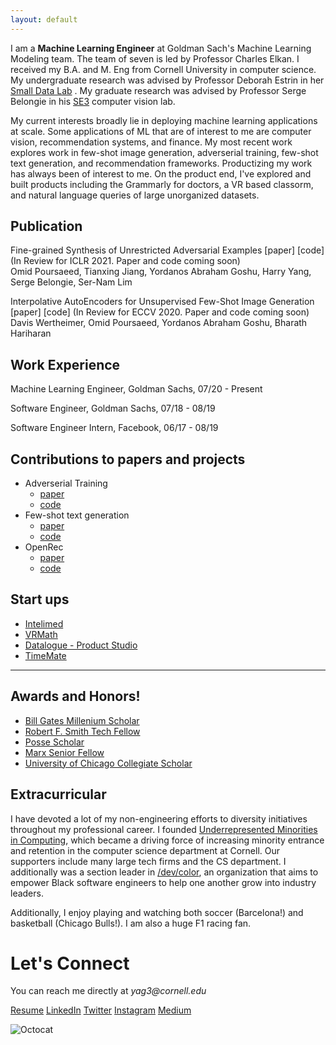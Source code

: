 ```yaml
---
layout: default
---
```


I am a **Machine Learning Engineer** at Goldman Sach's Machine Learning Modeling team. The team of seven is led by Professor Charles Elkan. I received my B.A. and M. Eng from Cornell University in computer science. My undergraduate research was advised by Professor Deborah Estrin in her [Small Data Lab](https://smalldata.io/) . My graduate research was advised by Professor Serge Belongie in his [SE3](https://vision.cornell.edu/se3/people/serge-belongie) computer vision lab. 

My current interests broadly lie in deploying machine learning applications at scale. Some applications of ML that are of interest to me are computer vision, recommendation systems, and finance. My most recent work explores work in few-shot image generation, adverserial training, few-shot text generation, and recommendation frameworks. Productizing my work has always been of interest to me. On the product end, I've explored and built products including the Grammarly for doctors, a VR based classorm, and natural language queries of large unorganized datasets. 

## Publication

Fine-grained Synthesis of Unrestricted Adversarial Examples
[paper] [code] (In Review for ICLR 2021. Paper and code coming soon)  
  Omid Poursaeed, Tianxing Jiang, Yordanos Abraham Goshu, Harry Yang, Serge Belongie, Ser-Nam Lim

Interpolative AutoEncoders for Unsupervised Few-Shot Image Generation 
[paper] [code] (In Review for ECCV 2020. Paper and code coming soon)  
  Davis Wertheimer, Omid Poursaeed, Yordanos Abraham Goshu, Bharath Hariharan

## Work Experience 

Machine Learning Engineer, Goldman Sachs, 07/20 - Present

Software Engineer, Goldman Sachs, 07/18 - 08/19

Software Engineer Intern, Facebook, 06/17 - 08/19

## Contributions to papers and projects

* Adverserial Training
  * [paper](https://arxiv.org/abs/1911.09058)
  * [code](https://github.com/ygoshu/HidingInStyle)
* Few-shot text generation
  * [paper](./Few_Shot_Text_Generation.pdf)
  * [code](https://github.com/ygoshu/FewShotTextGen)
* OpenRec
  * [paper](https://openrec.ai/)
  * [code](https://github.com/ygoshu/openrec)

## Start ups

* [Intelimed](https://ziyuqiu.github.io/IntelliCode/)
* [VRMath](https://sites.google.com/cornell.edu/cs5650-projects-2019/projects/vrmath?authuser=0)
* [Datalogue - Product Studio](http://buildboard-10044.cornelltech.io/fall-2019/team_pages/F19-T021.html)
* [TimeMate](https://github.com/rdeeban/TimeMate)

* * *

## Awards and Honors!

* [Bill Gates Millenium Scholar](https://gmsp.org/) 
* [Robert F. Smith Tech Fellow](./rfs)
* [Posse Scholar](https://www.possefoundation.org/about-posse)
* [Marx Senior Fellow](http://www.cs.cornell.edu/Ugrad/Marx2000.html#Marx)
* [University of Chicago Collegiate Scholar](https://collegiatescholars.uchicago.edu/)

## Extracurricular

I have devoted a lot of my non-engineering efforts to diversity initiatives throughout my professional career. I founded [Underrepresented Minorities in Computing](https://urmc-website.herokuapp.com/), which became a driving force of increasing minority entrance and retention in the computer science department at Cornell. Our supporters include many large tech firms and the CS department. I additionally was a section leader in [/dev/color](https://www.devcolor.org/), an organization that aims to empower Black software engineers to help one another grow into industry leaders. 

Additionally, I enjoy playing and watching both soccer (Barcelona!) and basketball (Chicago Bulls!). I am also a huge F1 racing fan.


# Let's Connect
You can reach me directly at _yag3@cornell.edu_

[Resume](./Goshu_Yordanos_20.pdf)
[LinkedIn](https://www.linkedin.com/in/yordanos-goshu-b3361aa3/)
[Twitter](https://twitter.com/GoshuYordanos)
[Instagram](https://www.instagram.com/yordiyordi/)
[Medium](https://medium.com/@yag3)

![Octocat](https://github.githubassets.com/images/icons/emoji/octocat.png)
